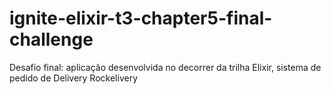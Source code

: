 # ignite-elixir-t3-chapter5-final-challenge
Desafio final: aplicação desenvolvida no decorrer da trilha Elixir, sistema de pedido de Delivery Rockelivery
